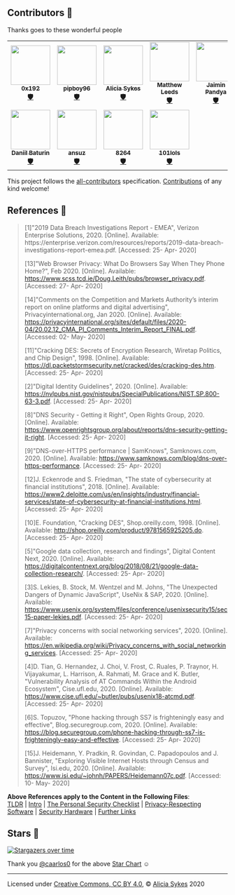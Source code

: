 
## Contributors 🙌

Thanks goes to these wonderful people

<!-- ALL-CONTRIBUTORS-LIST:START - Do not remove or modify this section -->
<!-- prettier-ignore-start -->
<!-- markdownlint-disable -->
<table>
  <tr>
    <td align="center"><a href="https://gitlab.com/W1nst0n"><img src="https://avatars3.githubusercontent.com/u/55300518?v=4" width="90px;" alt=""/><br /><sub><b>0x192</b></sub></a><br /><a href="#security-0x192" title="Security">🛡️</a></td>
    <td align="center"><a href="https://keybase.io/pipboy96"><img src="https://avatars1.githubusercontent.com/u/46632672?v=4" width="90px;" alt=""/><br /><sub><b>pipboy96</b></sub></a><br /><a href="#security-pipboy96" title="Security">🛡️</a></td>
    <td align="center"><a href="https://aliciasykes.com"><img src="https://avatars1.githubusercontent.com/u/1862727?v=4" width="90px;" alt=""/><br /><sub><b>Alicia Sykes</b></sub></a><br /><a href="#security-Lissy93" title="Security">🛡️</a></td>
    <td align="center"><a href="https://twitter.com/mwleeds"><img src="https://avatars2.githubusercontent.com/u/7833263?v=4" width="90px;" alt=""/><br /><sub><b>Matthew Leeds</b></sub></a><br /><a href="#security-mwleeds" title="Security">🛡️</a></td>
    <td align="center"><a href="http://jaiminpandya.com"><img src="https://avatars0.githubusercontent.com/u/20967911?v=4" width="90px;" alt=""/><br /><sub><b>Jaimin Pandya</b></sub></a><br /><a href="#security-pndyjack" title="Security">🛡️</a></td>
    <td align="center"><a href="https://twitter.com/ilesinge"><img src="https://avatars3.githubusercontent.com/u/501674?v=4" width="90px;" alt=""/><br /><sub><b>Alexandre G.-Raymond</b></sub></a><br /><a href="#security-ilesinge" title="Security">🛡️</a></td>
    <td align="center"><a href="https://github.com/guestx86"><img src="https://avatars2.githubusercontent.com/u/56132403?v=4" width="90px;" alt=""/><br /><sub><b>guestx86</b></sub></a><br /><a href="#security-guestx86" title="Security">🛡️</a></td>
  </tr>
  <tr>
    <td align="center"><a href="https://www.baturin.org"><img src="https://avatars0.githubusercontent.com/u/482212?v=4" width="90px;" alt=""/><br /><sub><b>Daniil Baturin</b></sub></a><br /><a href="#security-dmbaturin" title="Security">🛡️</a></td>
    <td align="center"><a href="https://transitiontech.ca"><img src="https://avatars2.githubusercontent.com/u/1264398?v=4" width="90px;" alt=""/><br /><sub><b>ansuz</b></sub></a><br /><a href="#security-ansuz" title="Security">🛡️</a></td>
    <td align="center"><a href="https://github.com/8264"><img src="https://avatars0.githubusercontent.com/u/23311938?v=4" width="90px;" alt=""/><br /><sub><b>8264</b></sub></a><br /><a href="#security-8264" title="Security">🛡️</a></td>
    <td align="center"><a href="https://github.com/101lols"><img src="https://avatars1.githubusercontent.com/u/29000894?v=4" width="90px;" alt=""/><br /><sub><b>101lols</b></sub></a><br /><a href="#security-101lols" title="Security">🛡️</a></td>
  </tr>
</table>

<!-- markdownlint-enable -->
<!-- prettier-ignore-end -->
<!-- ALL-CONTRIBUTORS-LIST:END -->

<!-- To add yourself to the table, copy the row above and replace with your details. Max 7 <td> (columns) per <tr> (row). -->


This project follows the [all-contributors](https://github.com/all-contributors/all-contributors) specification.
[Contributions](/CONTRIBUTING.md) of any kind welcome!



## References 📝


<blockquote>
[1]"2019 Data Breach Investigations Report - EMEA", Verizon Enterprise Solutions, 2020. [Online]. Available: https://enterprise.verizon.com/resources/reports/2019-data-breach-investigations-report-emea.pdf. [Accessed: 25- Apr- 2020]  
  
[13]"Web Browser Privacy: What Do Browsers Say When They Phone Home?", Feb 2020. [Online].
Available: https://www.scss.tcd.ie/Doug.Leith/pubs/browser_privacy.pdf. [Accessed: 27- Apr- 2020]

[14]"Comments on the Competition and Markets Authority’s interim report on online platforms and digital advertising", Privacyinternational.org, Jan 2020. [Online].
Available: https://privacyinternational.org/sites/default/files/2020-04/20.02.12_CMA_PI_Comments_Interim_Report_FINAL.pdf. [Accessed: 02- May- 2020]

[11]"Cracking DES: Secrets of Encryption Research, Wiretap Politics, and Chip Design", 1998. [Online].
Available: https://dl.packetstormsecurity.net/cracked/des/cracking-des.htm. [Accessed: 25- Apr- 2020]

[2]"Digital Identity Guidelines", 2020. [Online].
Available: https://nvlpubs.nist.gov/nistpubs/SpecialPublications/NIST.SP.800-63-3.pdf. [Accessed: 25- Apr- 2020]

[8]"DNS Security - Getting it Right", Open Rights Group, 2020. [Online].
Available: https://www.openrightsgroup.org/about/reports/dns-security-getting-it-right. [Accessed: 25- Apr- 2020]

[9]"DNS-over-HTTPS performance | SamKnows", Samknows.com, 2020. [Online].
Available: https://www.samknows.com/blog/dns-over-https-performance. [Accessed: 25- Apr- 2020]

[12]J. Eckenrode and S. Friedman, "The state of cybersecurity at financial institutions", 2018. [Online].
Available: https://www2.deloitte.com/us/en/insights/industry/financial-services/state-of-cybersecurity-at-financial-institutions.html. [Accessed: 25- Apr- 2020]

[10]E. Foundation, "Cracking DES", Shop.oreilly.com, 1998. [Online].
Available: http://shop.oreilly.com/product/9781565925205.do. [Accessed: 25- Apr- 2020]

[5]"Google data collection, research and findings", Digital Content Next, 2020. [Online].
Available: https://digitalcontentnext.org/blog/2018/08/21/google-data-collection-research/. [Accessed: 25- Apr- 2020]

[3]S. Lekies, B. Stock, M. Wentzel and M. Johns, "The Unexpected Dangers of Dynamic JavaScript", UseNix & SAP, 2020. [Online]. Available: https://www.usenix.org/system/files/conference/usenixsecurity15/sec15-paper-lekies.pdf. [Accessed: 25- Apr- 2020]

[7]"Privacy concerns with social networking services", 2020. [Online]. Available: https://en.wikipedia.org/wiki/Privacy_concerns_with_social_networking_services. [Accessed: 25- Apr- 2020]

[4]D. Tian, G. Hernandez, J. Choi, V. Frost, C. Ruales, P. Traynor, H. Vijayakumar, L. Harrison, A. Rahmati, M. Grace and K. Butler, "Vulnerability Analysis of AT Commands Within the Android Ecosystem", Cise.ufl.edu, 2020. [Online].
Available: https://www.cise.ufl.edu/~butler/pubs/usenix18-atcmd.pdf. [Accessed: 25- Apr- 2020]

[6]S. Topuzov, "Phone hacking through SS7 is frighteningly easy and effective", Blog.securegroup.com, 2020. [Online].
Available: https://blog.securegroup.com/phone-hacking-through-ss7-is-frighteningly-easy-and-effective. [Accessed: 25- Apr- 2020]

[15]J. Heidemann, Y. Pradkin, R. Govindan, C. Papadopoulos and J. Bannister, "Exploring Visible Internet Hosts through Census and Survey", Isi.edu, 2020. [Online].
Available: https://www.isi.edu/~johnh/PAPERS/Heidemann07c.pdf. [Accessed: 10- May- 2020]

</blockquote>

**Above References apply to the Content in the Following Files**:<br>
[TLDR](/2_TLDR_Short_List.md) | [Intro](/0_Why_It_Matters.md) | [The Personal Security Checklist](/README.md) | [Privacy-Respecting Software](/5_Privacy_Respecting_Software.md) | [Security Hardware](/6_Privacy_and-Security_Gadgets.md) | [Further Links](/4_Privacy_And_Security_Links.md)

## Stars 🌟

[![Stargazers over time](https://starchart.cc/Lissy93/personal-security-checklist.svg)](https://star-history.t9t.io/#Lissy93/personal-security-checklist)

Thank you [@caarlos0](https://github.com/caarlos0) for the above [Star Chart](https://github.com/caarlos0/starcharts) ☺️


---

Licensed under [Creative Commons, CC BY 4.0](/LICENSE.md), © [Alicia Sykes](https://aliciasykes.com) 2020

